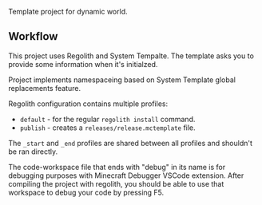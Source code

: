 Template project for dynamic world.

## Workflow
This project uses Regolith and System Tempalte. The template asks you to provide some information when it's initialzed. 

Project implements namespaceing based on System Template global replacements feature.

Regolith configuration contains multiple profiles:
- `default` - for the regular `regolith install` command.
- `publish` - creates a `releases/release.mctemplate` file.

The `_start` and `_end` profiles are shared between all profiles and shouldn't be ran directly.


The code-workspace file that ends with "debug" in its name is for debugging purposes with Minecraft Debugger VSCode extension. After compiling the project with regolith, you should be able to use that workspace to debug your code by pressing F5.
